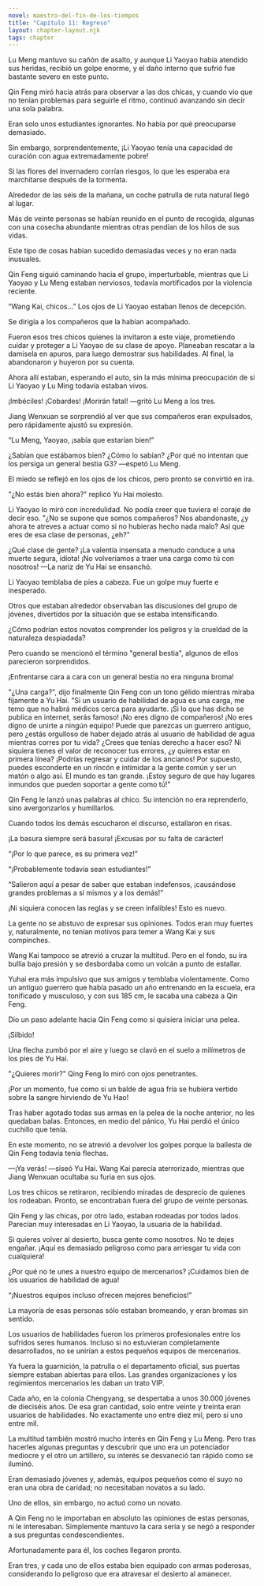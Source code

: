 ```yaml
---
novel: maestro-del-fin-de-los-tiempos
title: "Capítulo 11: Regreso"
layout: chapter-layout.njk
tags: chapter
---
```

<!--StartFragment-->

Lu Meng mantuvo su cañón de asalto, y aunque Li Yaoyao había atendido sus heridas, recibió un golpe enorme, y el daño interno que sufrió fue bastante severo en este punto.

Qin Feng miró hacia atrás para observar a las dos chicas, y cuando vio que no tenían problemas para seguirle el ritmo, continuó avanzando sin decir una sola palabra.

Eran solo unos estudiantes ignorantes. No había por qué preocuparse demasiado.

Sin embargo, sorprendentemente, ¡Li Yaoyao tenía una capacidad de curación con agua extremadamente pobre!

Si las flores del invernadero corrían riesgos, lo que les esperaba era marchitarse después de la tormenta.

Alrededor de las seis de la mañana, un coche patrulla de ruta natural llegó al lugar.

Más de veinte personas se habían reunido en el punto de recogida, algunas con una cosecha abundante mientras otras pendían de los hilos de sus vidas.

Este tipo de cosas habían sucedido demasiadas veces y no eran nada inusuales.

Qin Feng siguió caminando hacia el grupo, imperturbable, mientras que Li Yaoyao y Lu Meng estaban nerviosos, todavía mortificados por la violencia reciente.

“Wang Kai, chicos…” Los ojos de Li Yaoyao estaban llenos de decepción.

Se dirigía a los compañeros que la habían acompañado.

Fueron esos tres chicos quienes la invitaron a este viaje, prometiendo cuidar y proteger a Li Yaoyao de su clase de apoyo. Planeaban rescatar a la damisela en apuros, para luego demostrar sus habilidades. Al final, la abandonaron y huyeron por su cuenta.

Ahora allí estaban, esperando el auto, sin la más mínima preocupación de si Li Yaoyao y Lu Ming todavía estaban vivos.

¡Imbéciles! ¡Cobardes! ¡Morirán fatal! —gritó Lu Meng a los tres.

Jiang Wenxuan se sorprendió al ver que sus compañeros eran expulsados, pero rápidamente ajustó su expresión.

“Lu Meng, Yaoyao, ¡sabía que estarían bien!”

¿Sabían que estábamos bien? ¿Cómo lo sabían? ¿Por qué no intentan que los persiga un general bestia G3? —espetó Lu Meng.

El miedo se reflejó en los ojos de los chicos, pero pronto se convirtió en ira.

"¿No estás bien ahora?" replicó Yu Hai molesto.

Li Yaoyao lo miró con incredulidad. No podía creer que tuviera el coraje de decir eso. "¿No se supone que somos compañeros? Nos abandonaste, ¿y ahora te atreves a actuar como si no hubieras hecho nada malo? Así que eres de esa clase de personas, ¿eh?"

¿Qué clase de gente? ¡La valentía insensata a menudo conduce a una muerte segura, idiota! ¡No volveríamos a traer una carga como tú con nosotros! —La nariz de Yu Hai se ensanchó.

Li Yaoyao temblaba de pies a cabeza. Fue un golpe muy fuerte e inesperado.

Otros que estaban alrededor observaban las discusiones del grupo de jóvenes, divertidos por la situación que se estaba intensificando.

¿Cómo podrían estos novatos comprender los peligros y la crueldad de la naturaleza despiadada?

Pero cuando se mencionó el término "general bestia", algunos de ellos parecieron sorprendidos.

¡Enfrentarse cara a cara con un general bestia no era ninguna broma!

"¿Una carga?", dijo finalmente Qin Feng con un tono gélido mientras miraba fijamente a Yu Hai. "Si un usuario de habilidad de agua es una carga, me temo que no habrá médicos cerca para ayudarte. ¡Si lo que has dicho se publica en internet, serás famoso! ¡No eres digno de compañeros! ¡No eres digno de unirte a ningún equipo! Puede que parezcas un guerrero antiguo, pero ¿estás orgulloso de haber dejado atrás al usuario de habilidad de agua mientras corres por tu vida? ¿Crees que tenías derecho a hacer eso? Ni siquiera tienes el valor de reconocer tus errores, ¿y quieres estar en primera línea? ¡Podrías regresar y cuidar de los ancianos! Por supuesto, puedes esconderte en un rincón e intimidar a la gente común y ser un matón o algo así. El mundo es tan grande. ¡Estoy seguro de que hay lugares inmundos que pueden soportar a gente como tú!"

Qin Feng le lanzó unas palabras al chico. Su intención no era reprenderlo, sino avergonzarlos y humillarlos.

Cuando todos los demás escucharon el discurso, estallaron en risas.

¡La basura siempre será basura! ¡Excusas por su falta de carácter!

“¡Por ​​lo que parece, es su primera vez!”

“¡Probablemente todavía sean estudiantes!”

“Salieron aquí a pesar de saber que estaban indefensos, ¡causándose grandes problemas a sí mismos y a los demás!”

¡Ni siquiera conocen las reglas y se creen infalibles! Esto es nuevo.

La gente no se abstuvo de expresar sus opiniones. Todos eran muy fuertes y, naturalmente, no tenían motivos para temer a Wang Kai y sus compinches.

Wang Kai tampoco se atrevió a cruzar la multitud. Pero en el fondo, su ira bullía bajo presión y se desbordaba como un volcán a punto de estallar.

Yuhai era más impulsivo que sus amigos y temblaba violentamente. Como un antiguo guerrero que había pasado un año entrenando en la escuela, era tonificado y musculoso, y con sus 185 cm, le sacaba una cabeza a Qin Feng.

Dio un paso adelante hacia Qin Feng como si quisiera iniciar una pelea.

¡Silbido!

Una flecha zumbó por el aire y luego se clavó en el suelo a milímetros de los pies de Yu Hai.

"¿Quieres morir?" Qing Feng lo miró con ojos penetrantes.

¡Por un momento, fue como si un balde de agua fría se hubiera vertido sobre la sangre hirviendo de Yu Hao!

Tras haber agotado todas sus armas en la pelea de la noche anterior, no les quedaban balas. Entonces, en medio del pánico, Yu Hai perdió el único cuchillo que tenía.

En este momento, no se atrevió a devolver los golpes porque la ballesta de Qin Feng todavía tenía flechas.

—¡Ya verás! —siseó Yu Hai. Wang Kai parecía aterrorizado, mientras que Jiang Wenxuan ocultaba su furia en sus ojos.

Los tres chicos se retiraron, recibiendo miradas de desprecio de quienes los rodeaban. Pronto, se encontraban fuera del grupo de veinte personas.

Qin Feng y las chicas, por otro lado, estaban rodeadas por todos lados. Parecían muy interesadas en Li Yaoyao, la usuaria de la habilidad.

Si quieres volver al desierto, busca gente como nosotros. No te dejes engañar. ¡Aquí es demasiado peligroso como para arriesgar tu vida con cualquiera!

¿Por qué no te unes a nuestro equipo de mercenarios? ¡Cuidamos bien de los usuarios de habilidad de agua!

“¡Nuestros equipos incluso ofrecen mejores beneficios!”

La mayoría de esas personas sólo estaban bromeando, y eran bromas sin sentido.

Los usuarios de habilidades fueron los primeros profesionales entre los sufridos seres humanos. Incluso si no estuvieran completamente desarrollados, no se unirían a estos pequeños equipos de mercenarios.

Ya fuera la guarnición, la patrulla o el departamento oficial, sus puertas siempre estaban abiertas para ellos. Las grandes organizaciones y los regimientos mercenarios les daban un trato VIP.

Cada año, en la colonia Chengyang, se despertaba a unos 30.000 jóvenes de dieciséis años. De esa gran cantidad, solo entre veinte y treinta eran usuarios de habilidades. No exactamente uno entre diez mil, pero sí uno entre mil.

La multitud también mostró mucho interés en Qin Feng y Lu Meng. Pero tras hacerles algunas preguntas y descubrir que uno era un potenciador mediocre y el otro un artillero, su interés se desvaneció tan rápido como se iluminó.

Eran demasiado jóvenes y, además, equipos pequeños como el suyo no eran una obra de caridad; no necesitaban novatos a su lado.

Uno de ellos, sin embargo, no actuó como un novato.

A Qin Feng no le importaban en absoluto las opiniones de estas personas, ni le interesaban. Simplemente mantuvo la cara seria y se negó a responder a sus preguntas condescendientes.

Afortunadamente para él, los coches llegaron pronto.

Eran tres, y cada uno de ellos estaba bien equipado con armas poderosas, considerando lo peligroso que era atravesar el desierto al amanecer.

<!--EndFragment-->